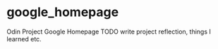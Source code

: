# google_homepage
Odin Project Google Homepage
TODO write project reflection, things I learned etc.
